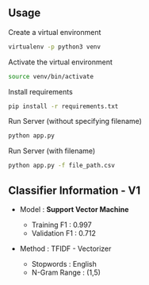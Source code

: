 ## Usage
Create a virtual environment
```bash
virtualenv -p python3 venv
```

Activate the virtual environment
```bash
source venv/bin/activate
```

Install requirements
```bash
pip install -r requirements.txt
```

Run Server (without specifying filename)
```bash
python app.py
```
Run Server (with filename)
```bash
python app.py -f file_path.csv
```



## Classifier Information - V1
* Model : **Support Vector Machine**
  * Training F1 : 0.997
  * Validation F1 : 0.712

* Method : TFIDF - Vectorizer 
  * Stopwords : English
  * N-Gram Range : (1,5)
  
